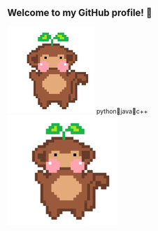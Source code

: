 ## Welcome to my GitHub profile! 🌱
![me](https://github.com/lanah9/lanah9/blob/main/dance%20gif.gif) python🐸java🐸c++
<img src="https://github.com/lanah9/lanah9/blob/main/dance%20gif.gif" width="50%" height="50%"/>

